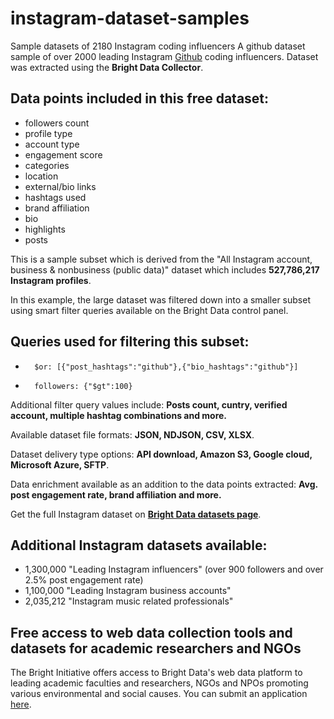 # instagram-dataset-samples
Sample datasets of 2180 Instagram coding influencers
A github dataset sample of over 2000 leading Instagram [Github](https://www.instagram.com/explore/tags/github/) coding influencers. Dataset was extracted using the <b>Bright Data Collector</b>.

<h2>Data points included in this free dataset:</h2>

* followers count
* profile type
* account type
* engagement score
* categories
* location
* external/bio links
* hashtags used
* brand affiliation
* bio
* highlights
* posts



This is a sample subset which is derived from the "All Instagram account, business & nonbusiness (public data)"
dataset which includes <b>527,786,217 Instagram profiles</b>.

In this example, the large dataset was filtered down into a smaller subset using smart filter queries available on the Bright Data control panel.
<h2>Queries used for filtering this subset:</h2>


*   	$or: [{"post_hashtags":"github"},{"bio_hashtags":"github"}]
*   	followers: {"$gt":100}

Additional filter query values include: <b>Posts count, cuntry, verified account, multiple hashtag combinations and more.</b>

Available dataset file formats: <b>JSON, NDJSON, CSV, XLSX</b>.

Dataset delivery type options: <b>API download, Amazon S3, Google cloud, Microsoft Azure, SFTP</b>.

Data enrichment available as an addition to the data points extracted: <b>Avg. post engagement rate, brand affiliation and more.</b>

Get the full Instagram dataset on <b>[Bright Data datasets page](https://brightdata.com/products/datasets/instagram)</b>.

<h2>Additional Instagram datasets available:</h2>

*   1,300,000 "Leading Instagram influencers" (over 900 followers and over 2.5% post engagement rate)
*   1,100,000 "Leading Instagram business accounts"
*   2,035,212 "Instagram music related professionals"

<h2>Free access to web data collection tools and datasets for academic researchers and NGOs</h2>

The Bright Initiative offers access to Bright Data's web data platform to leading academic faculties and researchers, NGOs and NPOs promoting various environmental and social causes. You can submit an application [here](https://brightinitiative.com).
